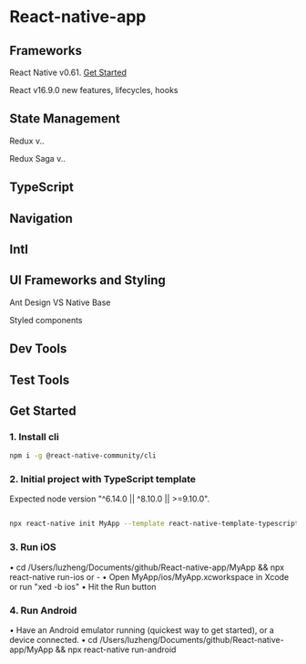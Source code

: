 # React-native-app

## Frameworks

React Native v0.61. [Get Started](https://facebook.github.io/react-native/docs/getting-started)

React v16.9.0 new features, lifecycles, hooks

## State Management

Redux v..

Redux Saga v..

## TypeScript

## Navigation

## Intl

## UI Frameworks and Styling

Ant Design VS Native Base

Styled components

## Dev Tools

## Test Tools

## Get Started

### 1. Install cli

```bash
npm i -g @react-native-community/cli
```

### 2. Initial project with TypeScript template

Expected node version "^6.14.0 || ^8.10.0 || >=9.10.0".

```bash

npx react-native init MyApp --template react-native-template-typescript
```

### 3. Run iOS

• cd /Users/luzheng/Documents/github/React-native-app/MyApp && npx react-native run-ios
or -
• Open MyApp/ios/MyApp.xcworkspace in Xcode or run "xed -b ios"
• Hit the Run button

### 4. Run Android

• Have an Android emulator running (quickest way to get started), or a device connected.
• cd /Users/luzheng/Documents/github/React-native-app/MyApp && npx react-native run-android
